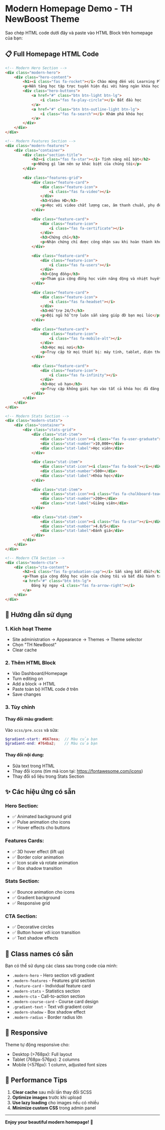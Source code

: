 # Modern Homepage Demo - TH NewBoost Theme

Sao chép HTML code dưới đây và paste vào HTML Block trên homepage của bạn:

## 📋 Full Homepage HTML Code

```html
<!-- Modern Hero Section -->
<div class="modern-hero">
    <div class="hero-content">
        <h1><i class="fas fa-rocket"></i> Chào mừng đến với Learning Platform</h1>
        <p>Nền tảng học tập trực tuyến hiện đại với hàng ngàn khóa học chất lượng cao</p>
        <div class="hero-buttons">
            <a href="#" class="btn btn-light btn-lg">
                <i class="fas fa-play-circle"></i> Bắt đầu học
            </a>
            <a href="#" class="btn btn-outline-light btn-lg">
                <i class="fas fa-search"></i> Khám phá khóa học
            </a>
        </div>
    </div>
</div>

<!-- Modern Features Section -->
<div class="modern-features">
    <div class="container">
        <div class="section-title">
            <h2><i class="fas fa-star"></i> Tính năng nổi bật</h2>
            <p>Những gì làm nên sự khác biệt của chúng tôi</p>
        </div>
        
        <div class="features-grid">
            <div class="feature-card">
                <div class="feature-icon">
                    <i class="fas fa-video"></i>
                </div>
                <h3>Video HD</h3>
                <p>Học với video chất lượng cao, âm thanh chuẩn, phụ đề đầy đủ</p>
            </div>
            
            <div class="feature-card">
                <div class="feature-icon">
                    <i class="fas fa-certificate"></i>
                </div>
                <h3>Chứng chỉ</h3>
                <p>Nhận chứng chỉ được công nhận sau khi hoàn thành khóa học</p>
            </div>
            
            <div class="feature-card">
                <div class="feature-icon">
                    <i class="fas fa-users"></i>
                </div>
                <h3>Cộng đồng</h3>
                <p>Tham gia cộng đồng học viên năng động và nhiệt huyết</p>
            </div>
            
            <div class="feature-card">
                <div class="feature-icon">
                    <i class="fas fa-headset"></i>
                </div>
                <h3>Hỗ trợ 24/7</h3>
                <p>Đội ngũ hỗ trợ luôn sẵn sàng giúp đỡ bạn mọi lúc</p>
            </div>
            
            <div class="feature-card">
                <div class="feature-icon">
                    <i class="fas fa-mobile-alt"></i>
                </div>
                <h3>Học mọi nơi</h3>
                <p>Truy cập từ mọi thiết bị: máy tính, tablet, điện thoại</p>
            </div>
            
            <div class="feature-card">
                <div class="feature-icon">
                    <i class="fas fa-infinity"></i>
                </div>
                <h3>Học vô hạn</h3>
                <p>Truy cập không giới hạn vào tất cả khóa học đã đăng ký</p>
            </div>
        </div>
    </div>
</div>

<!-- Modern Stats Section -->
<div class="modern-stats">
    <div class="container">
        <div class="stats-grid">
            <div class="stat-item">
                <div class="stat-icon"><i class="fas fa-user-graduate"></i></div>
                <div class="stat-number">10,000+</div>
                <div class="stat-label">Học viên</div>
            </div>
            
            <div class="stat-item">
                <div class="stat-icon"><i class="fas fa-book"></i></div>
                <div class="stat-number">500+</div>
                <div class="stat-label">Khóa học</div>
            </div>
            
            <div class="stat-item">
                <div class="stat-icon"><i class="fas fa-chalkboard-teacher"></i></div>
                <div class="stat-number">200+</div>
                <div class="stat-label">Giảng viên</div>
            </div>
            
            <div class="stat-item">
                <div class="stat-icon"><i class="fas fa-star"></i></div>
                <div class="stat-number">4.8/5</div>
                <div class="stat-label">Đánh giá</div>
            </div>
        </div>
    </div>
</div>

<!-- Modern CTA Section -->
<div class="modern-cta">
    <div class="cta-content">
        <h2><i class="fas fa-graduation-cap"></i> Sẵn sàng bắt đầu?</h2>
        <p>Tham gia cộng đồng học viên của chúng tôi và bắt đầu hành trình học tập ngay hôm nay!</p>
        <a href="#" class="btn btn-lg">
            Đăng ký ngay <i class="fas fa-arrow-right"></i>
        </a>
    </div>
</div>
```

## 🎯 Hướng dẫn sử dụng

### 1. Kích hoạt Theme
- Site administration → Appearance → Themes → Theme selector
- Chọn "TH NewBoost"
- Clear cache

### 2. Thêm HTML Block
- Vào Dashboard/Homepage
- Turn editing on
- Add a block → HTML
- Paste toàn bộ HTML code ở trên
- Save changes

### 3. Tùy chỉnh

#### Thay đổi màu gradient:
Vào `scss/pre.scss` và sửa:
```scss
$gradient-start: #667eea;  // Màu của bạn
$gradient-end: #764ba2;    // Màu của bạn
```

#### Thay đổi nội dung:
- Sửa text trong HTML
- Thay đổi icons (tìm mã icon tại: https://fontawesome.com/icons)
- Thay đổi số liệu trong Stats Section

## ✨ Các hiệu ứng có sẵn

### Hero Section:
- ✅ Animated background grid
- ✅ Pulse animation cho icons
- ✅ Hover effects cho buttons

### Features Cards:
- ✅ 3D hover effect (lift up)
- ✅ Border color animation
- ✅ Icon scale và rotate animation
- ✅ Box shadow transition

### Stats Section:
- ✅ Bounce animation cho icons
- ✅ Gradient background
- ✅ Responsive grid

### CTA Section:
- ✅ Decorative circles
- ✅ Button hover với icon transition
- ✅ Text shadow effects

## 🎨 Class names có sẵn

Bạn có thể sử dụng các class sau trong code của mình:

- `.modern-hero` - Hero section với gradient
- `.modern-features` - Features grid section
- `.feature-card` - Individual feature card
- `.modern-stats` - Statistics section
- `.modern-cta` - Call-to-action section
- `.modern-course-card` - Course card design
- `.gradient-text` - Text với gradient color
- `.modern-shadow` - Box shadow effect
- `.modern-radius` - Border radius lớn

## 📱 Responsive

Theme tự động responsive cho:
- Desktop (>768px): Full layout
- Tablet (768px-576px): 2 columns
- Mobile (<576px): 1 column, adjusted font sizes

## 🚀 Performance Tips

1. **Clear cache** sau mỗi lần thay đổi SCSS
2. **Optimize images** trước khi upload
3. **Use lazy loading** cho images nếu có nhiều
4. **Minimize custom CSS** trong admin panel

---

**Enjoy your beautiful modern homepage! 🎉**
